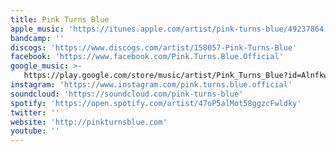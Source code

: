 ```yaml
---
title: Pink Turns Blue
apple_music: 'https://itunes.apple.com/artist/pink-turns-blue/49237864'
bandcamp: ''
discogs: 'https://www.discogs.com/artist/158057-Pink-Turns-Blue'
facebook: 'https://www.facebook.com/Pink.Turns.Blue.Official'
google_music: >-
   https://play.google.com/store/music/artist/Pink_Turns_Blue?id=Alnfkwg6zcnn45uyt4ysdpj7ssu
instagram: 'https://www.instagram.com/pink.turns.blue.official'
soundcloud: 'https://soundcloud.com/pink-turns-blue'
spotify: 'https://open.spotify.com/artist/47oP5alMot58ggzcFwldky'
twitter: ''
website: 'http://pinkturnsblue.com'
youtube: ''
---
```

